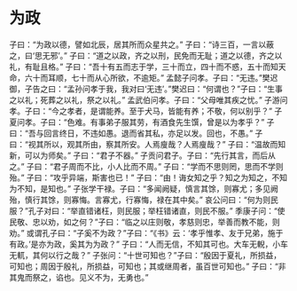 # 为政
子曰：“为政以德，譬如北辰，居其所而众星共之。”
子曰：“诗三百，一言以蔽之，曰‘思无邪’。”
子曰：“道之以政，齐之以刑，民免而无耻；道之以德，齐之以礼，有耻且格。”
子曰：“吾十有五而志于学，三十而立，四十而不惑，五十而知天命，六十而耳顺，七十而从心所欲，不逾矩。”
孟懿子问孝。子曰：“无违。”樊迟御，子告之曰：“孟孙问孝于我，我对曰‘无违’。”樊迟曰：“何谓也？”子曰：“生事之以礼；死葬之以礼，祭之以礼。”
孟武伯问孝。子曰：“父母唯其疾之忧。”
子游问孝。子曰：“今之孝者，是谓能养。至于犬马，皆能有养；不敬，何以别乎？”
子夏问孝。子曰：“色难。有事弟子服其劳，有酒食先生馔，曾是以为孝乎？”
子曰：“吾与回言终日，不违如愚。退而省其私，亦足以发。回也，不愚。”
子曰：“视其所以，观其所由，察其所安。人焉廋哉？人焉廋哉？”
子曰：“温故而知新，可以为师矣。”
子曰：“君子不器。”
子贡问君子。子曰：“先行其言，而后从之。”
子曰：“君子周而不比，小人比而不周。”
子曰：“学而不思则罔，思而不学则殆。”
子曰：“攻乎异端，斯害也已！”
子曰：“由！诲女知之乎？知之为知之，不知为不知，是知也。”
子张学干禄。子曰：“多闻阙疑，慎言其馀，则寡尤；多见阙殆，慎行其馀，则寡悔。言寡尤，行寡悔，禄在其中矣。”
哀公问曰：“何为则民服？”孔子对曰：“举直错诸枉，则民服；举枉错诸直，则民不服。”
季康子问：“使民敬、忠以劝，如之何？”子曰：“临之以庄则敬，孝慈则忠，举善而教不能，则劝。”
或谓孔子曰：“子奚不为政？”子曰：“《书》云：‘孝乎惟孝、友于兄弟，施于有政。’是亦为政，奚其为为政？”
子曰：“人而无信，不知其可也。大车无輗，小车无軏，其何以行之哉？”
子张问：“十世可知也？”子曰：“殷因于夏礼，所损益，可知也；周因于殷礼，所损益，可知也；其或继周者，虽百世可知也。”
子曰：“非其鬼而祭之，谄也。见义不为，无勇也。”
